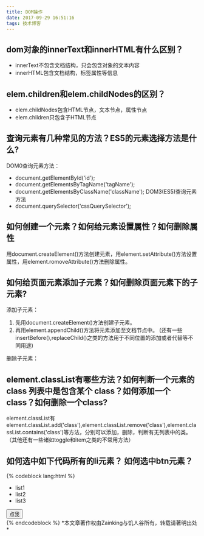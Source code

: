 ```yaml
---
title: DOM操作
date: 2017-09-29 16:51:16
tags: 技术博客
---
```

## dom对象的innerText和innerHTML有什么区别？
* innerText不包含文档结构，只会包含对象的文本内容
* innerHTML包含文档结构，标签属性等信息

## elem.children和elem.childNodes的区别？
* elem.childNodes包含HTML节点，文本节点，属性节点
* elem.children只包含子HTML节点
## 查询元素有几种常见的方法？ES5的元素选择方法是什么?
DOM0查询元素方法：
* document.getElementById('id');
* document.getElementsByTagName('tagName');
* document.getElementsByClassName('className');
DOM3(ES5)查询元素方法
* document.querySelector('cssQuerySelector');

## 如何创建一个元素？如何给元素设置属性？如何删除属性
用document.createElement()方法创建元素，用element.setAttribute()方法设置属性，用element.romoveAttribute()方法删除属性。

## 如何给页面元素添加子元素？如何删除页面元素下的子元素?
添加子元素：
1. 先用document.createElement()方法创建子元素。
2. 再用element.appendChild()方法将元素添加至文档节点中。
(还有一些insertBefore(),replaceChild()之类的方法用于不同位置的添加或者代替等不同用途)

删除子元素：
## element.classList有哪些方法？如何判断一个元素的 class 列表中是包含某个 class？如何添加一个class？如何删除一个class?
element.classList有element.classList.add('class'),element.classList.remove('class'),element.classList.contains('class')等方法，分别可以添加，删除，判断有无列表中的类。（其他还有一些诸如toggle和item之类的不常用方法）
## 如何选中如下代码所有的li元素？ 如何选中btn元素？
{% codeblock lang:html %}
<div class="mod-tabs">
   <ul>
       <li>list1</li>
       <li>list2</li>
       <li>list3</li>
   </ul>
   <button class="btn">点我</button>
</div>
<script>
	var li = document.querySelector('.mod-tabs ul li');
	var btn = document.querySelector('.btn');
</script>
{% endcodeblock %}
*本文章著作权由Zainking与饥人谷所有，转载请著明出处*